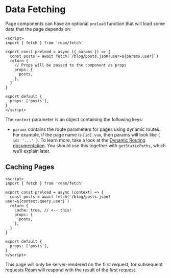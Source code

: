 # Data Fetching

Page components can have an optional `preload` function that will load some data that the page depends on:

```vue
<script>
import { fetch } from 'ream/fetch'

export const preload = async ({ params }) => {
  const posts = await fetch(`/blog/posts.json?user=${params.user}`)
  return {
    // Props will be passed to the component as props
    props: {
      posts,
    },
  }
}

export default {
  props: ['posts'],
}
</script>
```

The `context` parameter is an object containing the following keys:

- `params` contains the route parameters for pages using dynamic routes. For example, if the page name is `[id].vue`, then params will look like `{ id: '...' }`. To learn more, take a look at the [Dynamic Routing documentation](/docs/routing#dynamic-routing). You should use this together with `getStaticPaths`, which we’ll explain later.

## Caching Pages

```vue
<script>
import { fetch } from 'ream/fetch'

export const preload = async (context) => {
  const posts = await fetch(`/blog/posts.json?user=${context.query.user}`)
  return {
    cache: true, // <-- this!
    props: {
      posts,
    },
  }
}

export default {
  props: ['posts'],
}
</script>
```

This page will only be server-rendered on the first request, for subsequent requests Ream will respond with the result of the first request.
